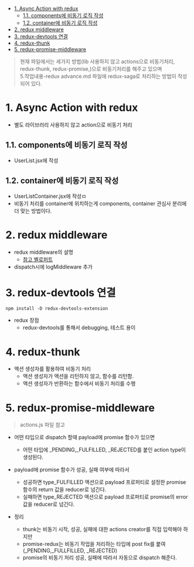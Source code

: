 - [1. Async Action with redux](#1-async-action-with-redux)
  - [1.1. components에 비동기 로직 작성](#11-components에-비동기-로직-작성)
  - [1.2. container에 비동기 로직 작성](#12-container에-비동기-로직-작성)
- [2. redux middleware](#2-redux-middleware)
- [3. redux-devtools 연결](#3-redux-devtools-연결)
- [4. redux-thunk](#4-redux-thunk)
- [5. redux-promise-middleware](#5-redux-promise-middleware)

> 현재 파일에서는 세가지 방법(lib 사용하지 않고 actions으로 비동기처리, redux-thunk, redux-promise,)으로 비동기처리를 해주고 있으며  
> 5.작업내용-redux advance.md 파일에 redux-saga로 처리하는 방법이 작성되어 있다.

# 1. Async Action with redux

- 별도 라이브러리 사용하지 않고 action으로 비동기 처리

## 1.1. components에 비동기 로직 작성

- UserList.jsx에 작성

## 1.2. container에 비동기 로직 작성

- UserListContainer.jsx에 작성ㅁ
- 비동기 처리를 container에 위치하는게 components, container 관심사 분리에 더 맞는 방법이다.

# 2. redux middleware

- redux middleware의 설명
  - [참고 벨로퍼트](https://react.vlpt.us/redux-middleware/02-make-middleware.html)
- dispatch시에 logMiddleware 추가

# 3. redux-devtools 연결

```
npm install -D redux-devtools-extension
```

- redux 장점
  - redux-devtools를 통해서 debugging, 테스트 용이

# 4. redux-thunk

- 액션 생성자를 활용하여 비동기 처리
  - 액션 생성자가 액션을 리턴하지 않고, 함수를 리턴함.
  - 액션 생성자가 반환하는 함수에서 비동기 처리를 수행

# 5. redux-promise-middleware

> actions.js 파일 참고

- 어떤 타입으로 dispatch 할때 payload에 promise 함수가 있으면
  - 어떤 타입에 _PENDING,_FULFILLED, _REJECTED를 붙인 action type이 생성된다.
- payload에 promise 함수가 성공, 실패 여부에 따라서
  - 성공하면 type_FULFILLED 액션으로 payload 프로퍼티로 설정한 promise함수의 return 값을 reducer로 넘긴다.
  - 실패하면 type_REJECTED 액션으로 payload 프로퍼티로 promise의 error값을 reducer로 넘긴다.

- 정리
  - thunk는 비동기 시작, 성공, 실패에 대한 actions creator를 직접 입력해야 하지만
  - promise-redux는 비동기 작업을 처리하는 타입에 post fix를 붙여 (_PENDING,_FULLFILLED, _REJECTED)
  - promise의 비동기 처리 성공, 실패에 따라서 자동으로 dispatch 해준다.
